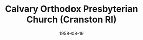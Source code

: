 ---
date: &id001 1958-08-19
end_date: null
location:
  address: null
  city: Cranston
  state: RI
minister:
- end: 1964-01-01
  name: Wendell Rockey
  start: 1959-01-01
  type: pastor
- end: 1969-01-01
  name: Richard Horner
  start: 1967-01-01
  type: pastor
ministers:
- Wendell Rockey
- Richard Horner
name: Calvary Orthodox Presbyterian Church
names:
- end: 1972-04-04
  name: Calvary Orthodox Presbyterian Church
  start: 1958-08-19
origination_date: *id001
raw_data: "RHODE ISLAND\nCranston\nCalvary Orthodox Presbyterian Church  (August 19,\
  \ 1958\u2013April 4, 1972)\nPastors: Wendell Rockey, 1959\u201364\nRichard Horner,\
  \ 1967\u201369"
received_from: null
states:
- RI
status:
  active: false
  end_date: null
  reason: null
  received_from: null
  withdrawal_to: null
title: Calvary Orthodox Presbyterian Church (Cranston RI)

---
